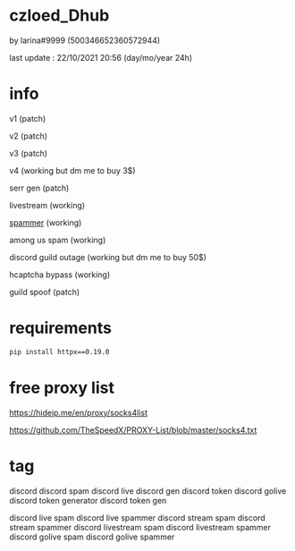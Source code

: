# czloed_Dhub

by larina#9999 (500346652360572944)

last update : 22/10/2021 20:56 (day/mo/year 24h)

# info

v1 (patch)

v2 (patch)

v3 (patch)

v4 (working but dm me to buy 3$)

serr gen (patch)

livestream (working)

[spammer](https://github.com/Larinax999/czloed_Dhub/blob/main/czloed_Dhub_dub_dis.py) (working)

among us spam (working)

discord guild outage (working but dm me to buy 50$)

hcaptcha bypass (working)

guild spoof (patch)

# requirements

```bash
pip install httpx==0.19.0
```

# free proxy list

https://hideip.me/en/proxy/socks4list

https://github.com/TheSpeedX/PROXY-List/blob/master/socks4.txt

# tag

discord 
discord spam
discord live
discord gen
discord token
discord golive
discord token generator
discord token gen


discord live spam
discord live spammer
discord stream spam
discord stream spammer
discord livestream spam
discord livestream spammer
discord golive spam
discord golive spammer
